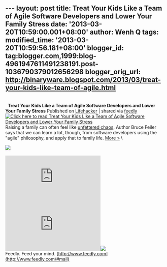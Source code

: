 --- layout: post title: Treat Your Kids Like a Team of Agile Software
Developers and Lower Your Family Stress date:
'2013-03-20T10:59:00.001+08:00' author: Wenh Q tags: modified\_time:
'2013-03-20T10:59:56.181+08:00' blogger\_id:
tag:blogger.com,1999:blog-4961947611491238191.post-1036790379012656298
blogger\_orig\_url:
http://binaryware.blogspot.com/2013/03/treat-your-kids-like-team-of-agile.html
---
\
  
**Treat Your Kids Like a Team of Agile Software Developers and Lower
Your Family Stress**
Published on
[Lifehacker](http://lifehacker.com/5991385/treat-your-kids-like-a-team-of-agile-software-developers-and-lower-your-family-stress)
| shared via [feedly](http://www.feedly.com)
[![Click here to read Treat Your Kids Like a Team of Agile Software
Developers and Lower Your Family
Stress](http://img.gawkerassets.com/img/18i0gt2nce3tejpg/xlarge.jpg "Click here to read Treat Your Kids Like a Team of Agile Software Developers and Lower Your Family Stress")](http://lifehacker.com/5991385/treat-your-kids-like-a-team-of-agile-software-developers-and-lower-your-family-stress "Click here to read Treat Your Kids Like a Team of Agile Software Developers and Lower Your Family Stress")
Raising a family can often feel like [unfettered
chaos](http://lifehacker.com/5989419/ten-things-i-wish-i-had-known-before-becoming-a-parent).
Author Bruce Feiler says that we can learn a lot, though, from software
developers using the "agile" philosophy, and apply that to family life.
[More »](http://lifehacker.com/5991385/treat-your-kids-like-a-team-of-agile-software-developers-and-lower-your-family-stress "Click here to read more about Treat Your Kids Like a Team of Agile Software Developers and Lower Your Family Stress")
\

![](http://lifehacker.feedsportal.com/c/34977/f/647165/s/29c20e4a/mf.gif)\
\
[![](http://da.feedsportal.com/r/159490622487/u/49/f/647165/c/34977/s/29c20e4a/a2.img)](http://da.feedsportal.com/r/159490622487/u/49/f/647165/c/34977/s/29c20e4a/a2.htm)![](http://pi.feedsportal.com/r/159490622487/u/49/f/647165/c/34977/s/29c20e4a/a2t.img)![](http://feeds.feedburner.com/~r/lifehacker/full/~4/b1SEC92kj2g)
\
Feedly. Feed your mind.
[http://www.feedly.com](http://www.feedly.com/#mail)
